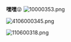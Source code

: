 **嘿嘿**😜
![10000353.png](https://github.com/user-attachments/assets/8ffc8c08-e846-468f-b1fb-f6ae07bc1381)

![4106000345.png](https://github.com/user-attachments/assets/85e28ca7-e0f9-432e-b80a-3b4485938024)

![110600318.png](https://github.com/user-attachments/assets/2f67e25b-5cd7-4656-99cd-422d98965db8)


